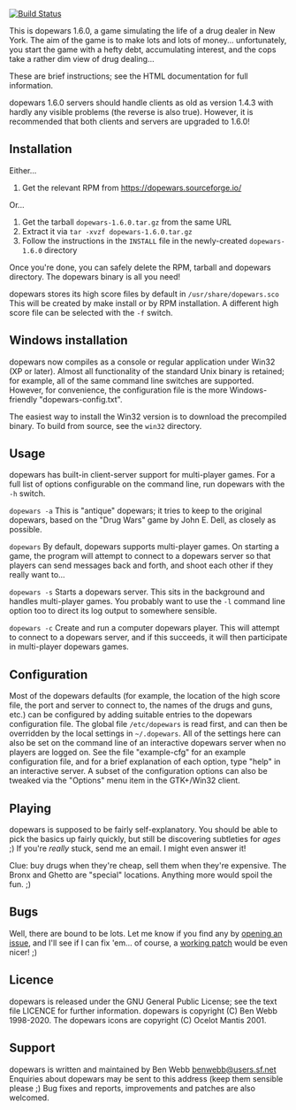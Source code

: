 [![Build Status](https://travis-ci.com/benmwebb/dopewars.svg?branch=develop)](https://travis-ci.com/benmwebb/dopewars)

This is dopewars 1.6.0, a game simulating the life of a drug dealer in
New York. The aim of the game is to make lots and lots of money...
unfortunately, you start the game with a hefty debt, accumulating interest,
and the cops take a rather dim view of drug dealing...

These are brief instructions; see the HTML documentation for full information.

dopewars 1.6.0 servers should handle clients as old as version 1.4.3 with
hardly any visible problems (the reverse is also true). However, it is
recommended that both clients and servers are upgraded to 1.6.0!

## Installation

Either...

1. Get the relevant RPM from https://dopewars.sourceforge.io/
   
Or...

1. Get the tarball `dopewars-1.6.0.tar.gz` from the same URL
2. Extract it via `tar -xvzf dopewars-1.6.0.tar.gz`
3. Follow the instructions in the `INSTALL` file in the newly-created
   `dopewars-1.6.0` directory

Once you're done, you can safely delete the RPM, tarball and dopewars
directory. The dopewars binary is all you need!

dopewars stores its high score files by default in `/usr/share/dopewars.sco`
This will be created by make install or by RPM installation. A different high 
score file can be selected with the `-f` switch.

## Windows installation

dopewars now compiles as a console or regular application under Win32
(XP or later). Almost all functionality of the standard Unix binary is retained;
for example, all of the same command line switches are supported. However, for
convenience, the configuration file is the more Windows-friendly
"dopewars-config.txt".

The easiest way to install the Win32 version is to download the precompiled
binary. To build from source, see the `win32` directory.

## Usage

dopewars has built-in client-server support for multi-player games. For a
full list of options configurable on the command line, run dopewars with
the `-h` switch.

`dopewars -a`
This is "antique" dopewars; it tries to keep to the original dopewars, based
on the "Drug Wars" game by John E. Dell, as closely as possible.

`dopewars`
By default, dopewars supports multi-player games. On starting a game, the
program will attempt to connect to a dopewars server so that players can send
messages back and forth, and shoot each other if they really want to...

`dopewars -s`
Starts a dopewars server. This sits in the background and handles multi-player
games. You probably want to use the `-l` command line option too to direct its
log output to somewhere sensible.

`dopewars -c`
Create and run a computer dopewars player. This will attempt to connect
to a dopewars server, and if this succeeds, it will then participate in
multi-player dopewars games.

## Configuration

Most of the dopewars defaults (for example, the location of the high score file,
the port and server to connect to, the names of the drugs and guns, etc.) can be
configured by adding suitable entries to the dopewars configuration file. The
global file `/etc/dopewars` is read first, and can then be overridden by
the local settings in `~/.dopewars`. All of the settings here can also be
set on the command line of an interactive dopewars server when no players
are logged on. See the file "example-cfg" for an example configuration file,
and for a brief explanation of each option, type "help" in an interactive
server. A subset of the configuration options can also be tweaked via the
"Options" menu item in the GTK+/Win32 client.

## Playing

dopewars is supposed to be fairly self-explanatory. You should be able to 
pick the basics up fairly quickly, but still be discovering subtleties for 
_ages_ ;) If you're _really_ stuck, send me an email. I might even answer it!

Clue: buy drugs when they're cheap, sell them when they're expensive. The Bronx
and Ghetto are "special" locations. Anything more would spoil the fun. ;)

## Bugs

Well, there are bound to be lots. Let me know if you find any by
[opening an issue](https://github.com/benmwebb/dopewars/issues), and I'll see
if I can fix 'em... of course, a
[working patch](https://github.com/benmwebb/dopewars/pulls) would be even
nicer! ;)

## Licence

dopewars is released under the GNU General Public License; see the text file
LICENCE for further information. dopewars is copyright (C) Ben Webb 1998-2020.
The dopewars icons are copyright (C) Ocelot Mantis 2001.

## Support

dopewars is written and maintained by Ben Webb <benwebb@users.sf.net>
Enquiries about dopewars may be sent to this address (keep them sensible 
please ;) Bug fixes and reports, improvements and patches are also welcomed.
